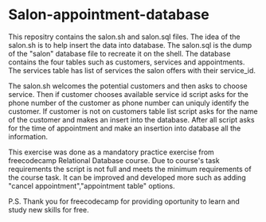 # Salon-appointment-database

This repositry contains the salon.sh and salon.sql files.
The idea of the salon.sh is to help insert the data into database.
The salon.sql is the dump of the "salon" database file to recreate it on the shell.
The database contains the four tables such as customers, services and appointments.
The services table has list of services the salon offers with their service_id.

The salon.sh welcomes the potential customers and then asks to choose service.
Then if customer chooses available service id script asks for the phone number of the customer 
as phone number can uniquly identify the customer. If customer is not on customers table list
script asks for the name of the customer and makes an insert into the database.
After all script asks for the time of appointment and make an insertion into database all the 
information. 

This exercise was done as a mandatory practice exercise from freecodecamp Relational Database course.
Due to course's task requirements the script is not full and meets the minimum requirements of the 
course task. It can be improved and developed more such as adding "cancel appointment","appointment table"
options.

P.S. Thank you for freecodecamp for providing oportunity to learn and study new skills for free.

